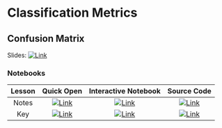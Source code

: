 # Classification Metrics

## Confusion Matrix
Slides: [![Link](../../../tools/buttons/open-drive.svg)](https://docs.google.com/presentation/d/1ObkqdRy_Dfv-UQWqFsYPraWgtxVzVnycK_HgWx_g4vw/edit?usp=sharing)

### Notebooks
| Lesson | Quick Open | Interactive Notebook | Source Code  | 
| :---------: | :-----------: | :------------: | :---: |
| Notes | [![Link](../../../tools/buttons/open-browser.svg)](https://files.node.ishaandey.com/week-8/workshop/metrics_key.html) | [![Link](../../../tools/buttons/open-colab.svg)](https://colab.research.google.com/github/ishaandey/node/blob/master/week-8/workshop/metrics_notes.ipynb) | [![Link](../../../tools/buttons/download-ipynb.svg)](https://files.node.ishaandey.com/week-8/workshop/metrics_notes.ipynb) |
| Key | [![Link](../../../tools/buttons/open-browser.svg)](https://files.node.ishaandey.com/week-8/workshop/metrics_key.html) | [![Link](../../../tools/buttons/open-colab.svg)](https://colab.research.google.com/github/ishaandey/node/blob/master/week-8/workshop/metrics_key.ipynb) | [![Link](../../../tools/buttons/download-ipynb.svg)](https://files.node.ishaandey.com/week-8/workshop/metrics_key.ipynb) |
